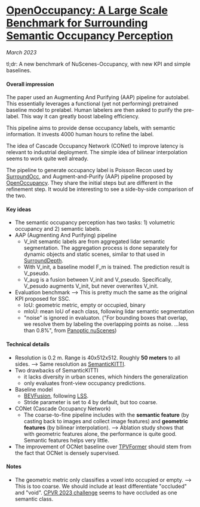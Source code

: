 # [OpenOccupancy: A Large Scale Benchmark for Surrounding Semantic Occupancy Perception](https://arxiv.org/abs/2303.03991)

_March 2023_

tl;dr: A new benchmark of NuScenes-Occupancy, with new KPI and simple baselines. 

#### Overall impression
The paper used an Augmenting And Purifying (AAP) pipeline for autolabel. This essentially leverages a functional (yet not performing) pretrained baseline model to prelabel. Human labelers are then asked to purify the pre-label. This way it can greatly boost labeling efficiency.

This pipeline aims to provide dense occupancy labels, with semantic information. It invests 4000 human hours to refine the label.

The idea of Cascade Occupancy Network (CONet) to improve latency is relevant to industrial deployment. The simple idea of bilinear interpolation seems to work quite well already.

The pipeline to generate occupancy label is Poisson Recon used by [SurroundOcc](surroundocc.md), and Augment-and-Purify (AAP) pipeline proposed by [OpenOccupancy](openoccupancy.md). They share the initial steps but are different in the refinement step. It would be interesting to see a side-by-side comparison of the two.

#### Key ideas
- The semantic occupancy perception has two tasks: 1) volumetric occupancy and 2) semantic labels.
- AAP (Augmenting And Purifying) pipeline
	- V_init semantic labels are from aggregated lidar semantic segmentation. The aggregation process is done separately for dynamic objects and static scenes, similar to that used in [SurroundDepth](surrounddepth.md).
	- With V_init, a baseline model F_m is trained. The prediction result is V_pseudo.
	- V_aug is a fusion between V_init and V_pseudo. Specifically, V_pesudo augments V_init, but never overwrites V_init.
- Evaluation benchmark --> This is pretty much the same as the original KPI proposed for SSC.
	- IoU: geometric metric, empty or occupied, binary
	- mIoU: mean IoU of each class, following lidar semantic segmentation
	- "noise" is ignored in evaluaton. ("For bounding boxes that overlap, we resolve them by labeling the overlapping points as noise. ...less than 0.8%", from [Panoptic nuScenes](https://arxiv.org/abs/2109.03805))

#### Technical details
- Resolution is 0.2 m. Range is 40x512x512. Roughly **50 meters** to all sides. --> Same resolution as [SemanticKITTI](semantickiti.md).
- Two drawbacks of SemanticKITTI
	- it lacks diversity in urban scenes, which hinders the generalization
	- only evaluates front-view occupancy predictions.
- Baseline model
	- [BEVFusion](bevfusion.md), following [LSS](lift_splat_shoot.md).
	- Stride parameter is set to 4 by default, but too coarse.
- CONet (Cascade Occupancy Network)
	- The coarse-to-fine pipeline includes with the **semantic feature** (by casting back to images and collect image features) and **geometric features** (by bilinear interpolation). --> Ablation study shows that with geometric features alone, the performance is quite good. Semantic features helps very little.
- The improvement of OCNet baseline over [TPVFormer](tpvformer.md) should stem from the fact that OCNet is densely supervised. 

#### Notes
- The geometric metric only classifies a voxel into occupied or empty. --> This is too coarse. We should include at least differentiate "occluded" and "void". [CPVR 2023 challenge](https://github.com/CVPR2023-3D-Occupancy-Prediction/CVPR2023-3D-Occupancy-Prediction#evaluation-metrics) seems to have occluded as one semantic class.